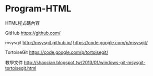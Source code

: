 Program-HTML
============

HTML程式碼內容

GitHub
https://github.com/

msysgit
http://msysgit.github.io/
https://code.google.com/p/msysgit/

TortoiseGit
https://code.google.com/p/tortoisegit/

教學文件
http://shaocian.blogspot.tw/2013/01/windows-git-msysgit-tortoisegit.html

